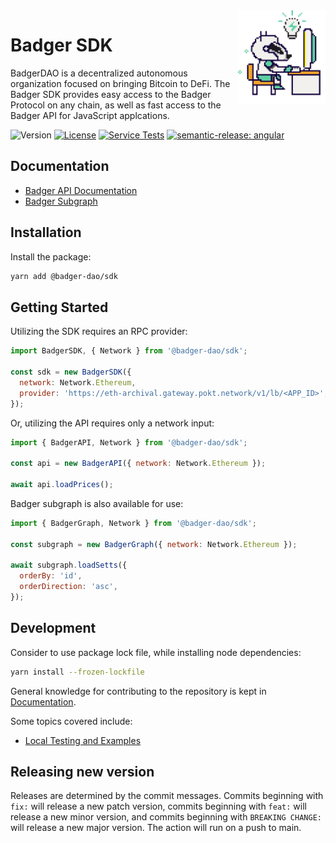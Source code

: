 <div> 
  <img align="right" src="docs/images/badger.png" height="150" />
</div>

# Badger SDK

BadgerDAO is a decentralized autonomous organization focused on bringing Bitcoin to DeFi.
The Badger SDK provides easy access to the Badger Protocol on any chain, as well as fast access to the Badger API for JavaScript applcations.

![Version](https://img.shields.io/npm/v/@badger-dao/sdk)
[![License](https://img.shields.io/npm/l/@badger-dao/sdk)](https://opensource.org/licenses/MIT)
[![Service Tests](https://github.com/Badger-Finance/badger-sdk/actions/workflows/test.yml/badge.svg)](https://github.com/Badger-Finance/badger-sdk/actions/workflows/test.yml)
[![semantic-release: angular](https://img.shields.io/badge/semantic--release-angular-e10079?logo=semantic-release)](https://github.com/semantic-release/semantic-release)

## Documentation

- [Badger API Documentation](https://api.badger.com/docs/)
- [Badger Subgraph](https://thegraph.com/hosted-service/subgraph/badger-finance/badger-dao-setts)

## Installation

Install the package:

```bash
yarn add @badger-dao/sdk
```

## Getting Started

Utilizing the SDK requires an RPC provider:

```js
import BadgerSDK, { Network } from '@badger-dao/sdk';

const sdk = new BadgerSDK({
  network: Network.Ethereum,
  provider: 'https://eth-archival.gateway.pokt.network/v1/lb/<APP_ID>',
});
```

Or, utilizing the API requires only a network input:

```js
import { BadgerAPI, Network } from '@badger-dao/sdk';

const api = new BadgerAPI({ network: Network.Ethereum });

await api.loadPrices();
```

Badger subgraph is also available for use:

```js
import { BadgerGraph, Network } from '@badger-dao/sdk';

const subgraph = new BadgerGraph({ network: Network.Ethereum });

await subgraph.loadSetts({
  orderBy: 'id',
  orderDirection: 'asc',
});
```

## Development

Consider to use package lock file, while installing node dependencies:

```sh
yarn install --frozen-lockfile
```

General knowledge for contributing to the repository is kept in [Documentation](./docs).

Some topics covered include:

- [Local Testing and Examples](./docs/local-testing.md)

## Releasing new version

Releases are determined by the commit messages.
Commits beginning with `fix:` will release a new patch version, commits beginning with
`feat:` will release a new minor version,
and commits beginning with `BREAKING CHANGE:` will release a new major version.
The action will run on a push to main.
